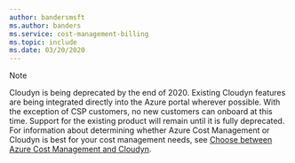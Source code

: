 ```yaml
---
author: bandersmsft
ms.author: banders
ms.service: cost-management-billing
ms.topic: include
ms.date: 03/20/2020
---
```


> [!NOTE]
> Cloudyn is being deprecated by the end of 2020. Existing Cloudyn features are being integrated directly into the Azure portal wherever possible. With the exception of CSP customers, no new customers can onboard at this time. Support for the existing product will remain until it is fully deprecated. For information about determining whether Azure Cost Management or Cloudyn is best for your cost management needs, see [Choose between Azure Cost Management and Cloudyn](../articles/cost-management-billing/costs/choose-between-azure-cost-management-cloudyn.md).